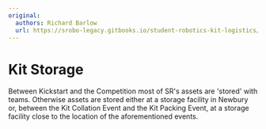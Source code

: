 ```yaml
---
original:
  authors: Richard Barlow
  url: https://srobo-legacy.gitbooks.io/student-robotics-kit-logistics/kit-storage.html
---
```

# Kit Storage

Between Kickstart and the Competition most of SR's assets are 'stored' with teams. Otherwise assets are stored either at a storage facility in Newbury or, between the Kit Collation Event and the Kit Packing Event, at a storage facility close to the location of the aforementioned events.
